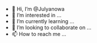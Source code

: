 - 👋 Hi, I’m @Julyanowa
- 👀 I’m interested in ...
- 🌱 I’m currently learning ...
- 💞️ I’m looking to collaborate on ...
- 📫 How to reach me ...

<!---
Julyanowa/Julyanowa is a ✨ special ✨ repository because its `README.md` (this file) appears on your GitHub profile.
You can click the Preview link to take a look at your changes.
--->
